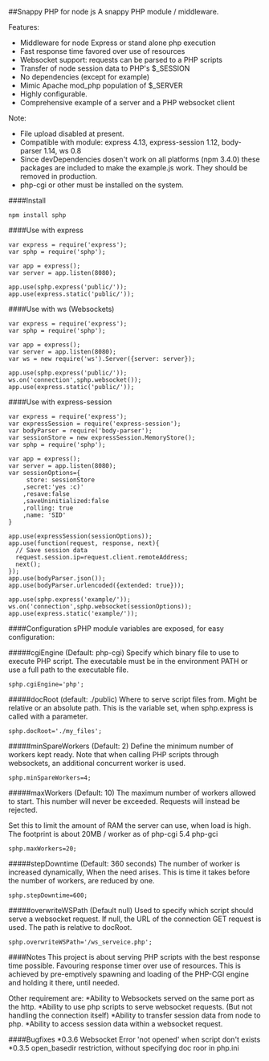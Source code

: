 ##Snappy PHP for node js
A snappy PHP module / middleware. 

Features:
* Middleware for node Express or stand alone php execution
* Fast response time favored over use of resources
* Websocket support: requests can be parsed to a PHP scripts
* Transfer of node session data to PHP's $_SESSION
* No dependencies (except for example)
* Mimic Apache mod_php population of $_SERVER
* Highly configurable.
* Comprehensive example of a server and a PHP websocket client

Note:
* File upload disabled at present.
* Compatible with module: express 4.13, express-session 1.12, body-parser 1.14, ws 0.8
* Since devDependencies dosen't work on all platforms (npm 3.4.0) these packages are included to make the example.js work. They should be removed in production.
* php-cgi or other must be installed on the system.

####Install

    npm install sphp

####Use with express

    var express = require('express');
    var sphp = require('sphp');
    
    var app = express();
    var server = app.listen(8080);
    
    app.use(sphp.express('public/'));
    app.use(express.static('public/'));

####Use with ws (Websockets)

    var express = require('express');
    var sphp = require('sphp');
    
    var app = express();
    var server = app.listen(8080);
    var ws = new require('ws').Server({server: server});
    
    app.use(sphp.express('public/'));
    ws.on('connection',sphp.websocket());
    app.use(express.static('public/'));
    
####Use with express-session

    var express = require('express');
    var expressSession = require('express-session');
    var bodyParser = require('body-parser');
    var sessionStore = new expressSession.MemoryStore();
    var sphp = require('sphp');
    
    var app = express();
    var server = app.listen(8080);
    var sessionOptions={
         store: sessionStore
        ,secret:'yes :c)'
        ,resave:false
        ,saveUninitialized:false
        ,rolling: true
        ,name: 'SID'
    }

    app.use(expressSession(sessionOptions));
    app.use(function(request, response, next){ 
      // Save session data
      request.session.ip=request.client.remoteAddress;
      next();
    });
    app.use(bodyParser.json());      
    app.use(bodyParser.urlencoded({extended: true}));

    app.use(sphp.express('example/'));
    ws.on('connection',sphp.websocket(sessionOptions));
    app.use(express.static('example/'));

####Configuration
sPHP module variables are exposed, for easy configuration:

#####cgiEngine (Default: php-cgi)
Specify which binary file to use to execute PHP script. The executable must be in the environment PATH or use a full path to the executable file.

    sphp.cgiEngine='php';

#####docRoot (default: ./public)
Where to serve script files from. Might be relative or an absolute path. This is the variable set, when sphp.express is called with a parameter.

    sphp.docRoot='./my_files';

#####minSpareWorkers (Default: 2)
Define the minimum number of workers kept ready. 
Note that when calling PHP scripts through websockets, an additional concurrent worker is used. 


    sphp.minSpareWorkers=4;

#####maxWorkers (Default: 10)
The maximum number of workers allowed to start. This number will never be exceeded. Requests will instead be rejected.

Set this to limit the amount of RAM the server can use, when load is high. The footprint is about 20MB / worker as of php-cgi 5.4 php-gci

    sphp.maxWorkers=20;

#####stepDowntime (Default: 360 seconds)
The number of worker is increased dynamically, When the need arises. This is time it takes before the number of workers, are reduced by one.

    sphp.stepDowntime=600;

#####overwriteWSPath (Default null)
Used to specify which script should serve a websocket request.
If null, the URL of the connection GET request is used.
The path is relative to docRoot.

    sphp.overwriteWSPath='/ws_serveice.php';


####Notes
This project is about serving PHP scripts with the best response time possible. Favouring response timer over use of resources. This is achieved by pre-emptively spawning and loading of the PHP-CGI engine and holding it there, until needed.

Other requirement are:
*Ability to Websockets served on the same port as the http.
*Ability to use php scripts to serve websocket requests. (But not handling the connection itself)
*Ability to transfer session data from node to php. 
*Ability to access session data within a websocket request.

####Bugfixes
*0.3.6  Websocket Error 'not opened' when script don't exists
*0.3.5  open_basedir restriction, without specifying doc roor in php.ini





